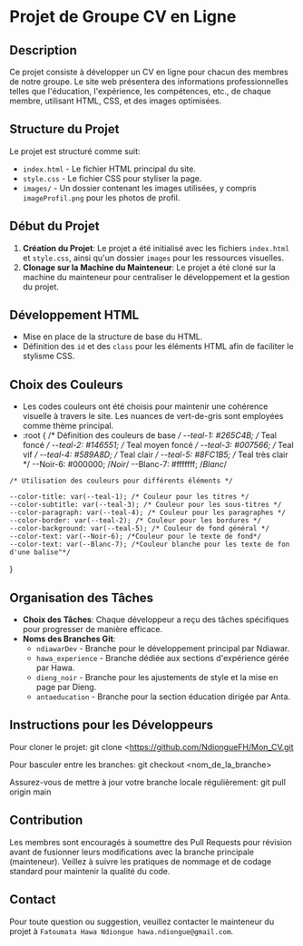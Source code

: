 # Projet de Groupe CV en Ligne

## Description
Ce projet consiste à développer un CV en ligne pour chacun des membres de notre groupe. Le site web présentera des informations professionnelles telles que l'éducation, l'expérience, les compétences, etc., de chaque membre, utilisant HTML, CSS, et des images optimisées.

## Structure du Projet
Le projet est structuré comme suit:
- `index.html` - Le fichier HTML principal du site.
- `style.css` - Le fichier CSS pour styliser la page.
- `images/` - Un dossier contenant les images utilisées, y compris `imageProfil.png` pour les photos de profil.

## Début du Projet
1. **Création du Projet**: Le projet a été initialisé avec les fichiers `index.html` et `style.css`, ainsi qu'un dossier `images` pour les ressources visuelles.
2. **Clonage sur la Machine du Mainteneur**: Le projet a été cloné sur la machine du mainteneur pour centraliser le développement et la gestion du projet.

## Développement HTML
- Mise en place de la structure de base du HTML.
- Définition des `id` et des `class` pour les éléments HTML afin de faciliter le stylisme CSS.

## Choix des Couleurs
- Les codes couleurs ont été choisis pour maintenir une cohérence visuelle à travers le site. Les nuances de vert-de-gris sont employées comme thème principal.
-    :root {
    /* Définition des couleurs de base */
    --teal-1: #265C4B; /* Teal foncé */
    --teal-2: #146551; /* Teal moyen foncé */
    --teal-3: #007566; /* Teal vif */
    --teal-4: #589A8D; /* Teal clair */
    --teal-5: #8FC1B5; /* Teal très clair */
    --Noir-6: #000000; /*Noir*/
    --Blanc-7: #fffffff; /*Blanc*/

    /* Utilisation des couleurs pour différents éléments */

    --color-title: var(--teal-1); /* Couleur pour les titres */
    --color-subtitle: var(--teal-3); /* Couleur pour les sous-titres */
    --color-paragraph: var(--teal-4); /* Couleur pour les paragraphes */
    --color-border: var(--teal-2); /* Couleur pour les bordures */
    --color-background: var(--teal-5); /* Couleur de fond général */
    --color-text: var(--Noir-6); /*Couleur pour le texte de fond*/
    --color-text: var(--Blanc-7); /*Couleur blanche pour les texte de fon d'une balise"*/
}


## Organisation des Tâches
- **Choix des Tâches**: Chaque développeur a reçu des tâches spécifiques pour progresser de manière efficace.
- **Noms des Branches Git**:
  - `ndiawarDev` - Branche pour le développement principal par Ndiawar.
  - `hawa_experience` - Branche dédiée aux sections d'expérience gérée par Hawa.
  - `dieng_noir` - Branche pour les ajustements de style et la mise en page par Dieng.
  - `antaeducation` - Branche pour la section éducation dirigée par Anta.

## Instructions pour les Développeurs
Pour cloner le projet:
git clone <https://github.com/NdiongueFH/Mon_CV.git


Pour basculer entre les branches:
git checkout <nom_de_la_branche>

Assurez-vous de mettre à jour votre branche locale régulièrement:
git pull origin main


## Contribution
Les membres sont encouragés à soumettre des Pull Requests pour révision avant de fusionner leurs modifications avec la branche principale (mainteneur). Veillez à suivre les pratiques de nommage et de codage standard pour maintenir la qualité du code.

## Contact
Pour toute question ou suggestion, veuillez contacter le mainteneur du projet à `Fatoumata Hawa Ndiongue hawa.ndiongue@gmail.com`.
